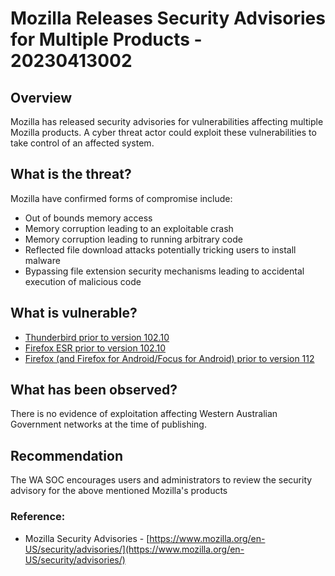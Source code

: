 # Mozilla Releases Security Advisories for Multiple Products - 20230413002

## Overview
Mozilla has released security advisories for vulnerabilities affecting multiple Mozilla products. A cyber threat actor could exploit these vulnerabilities to take control of an affected system.

## What is the threat?
Mozilla have confirmed forms of compromise include:
* Out of bounds memory access
* Memory corruption leading to an exploitable crash
* Memory corruption leading to running arbitrary code
* Reflected file download attacks potentially tricking users to install malware
* Bypassing file extension security mechanisms leading to accidental execution of malicious code

## What is vulnerable? 
* [Thunderbird prior to version 102.10](https://www.mozilla.org/en-US/security/advisories/mfsa2023-15/)
* [Firefox ESR prior to version 102.10](https://www.mozilla.org/en-US/security/advisories/mfsa2023-14/)
* [Firefox (and Firefox for Android/Focus for Android) prior to version 112](https://www.mozilla.org/en-US/security/advisories/mfsa2023-13/)

## What has been observed?
There is no evidence of exploitation affecting Western Australian Government networks at the time of publishing.

## Recommendation
The WA SOC encourages users and administrators to review the security advisory for the above mentioned Mozilla's products

### Reference:
* Mozilla Security Advisories - [https://www.mozilla.org/en-US/security/advisories/](https://www.mozilla.org/en-US/security/advisories/)